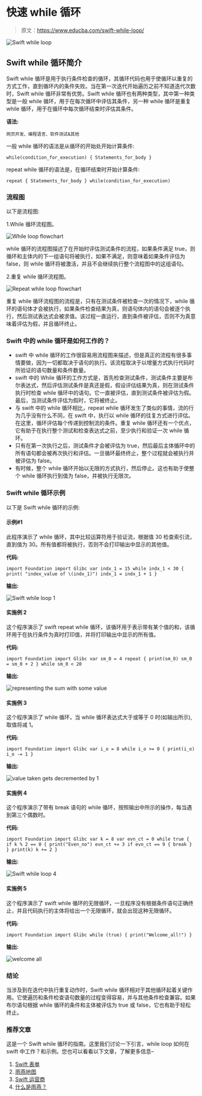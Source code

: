 # 快速 while 循环

> 原文：<https://www.educba.com/swift-while-loop/>

![Swift while loop](img/6248bbd286b3badd38a0524e07bb5e92.png)



## Swift while 循环简介

Swift while 循环是用于执行条件检查的循环，其循环代码也用于使循环以重复的方式工作，直到循环内的条件失败。当在第一次迭代开始遍历之前不知道迭代次数时，Swift while 循环非常有优势。Swift while 循环也有两种类型，其中第一种类型是一般 while 循环，用于在每次循环中评估其条件，另一种 while 循环是重复 while 循环，用于在循环中每次循环结束时评估其条件。

**语法:**

<small>网页开发、编程语言、软件测试&其他</small>

一般 while 循环的语法是从循环的开始处开始计算条件:

`while(condition_for_execution)
{
Statements_for_body
}`

repeat while 循环的语法是，在循环结束时开始计算条件:

`repeat
{
Statements_for_body
} while(condition_for_execution)`

### 流程图

以下是流程图:

1.While 循环流程图。

![While loop flowchart](img/315a67329261a55a08a5d81feeef42fb.png)



while 循环的流程图描述了在开始时评估测试条件的流程，如果条件满足 true，则循环和主体内的下一组语句将被执行，如果不满足，则意味着如果条件评估为 false，则 while 循环将被激活，并且不会继续执行整个流程图中的这组语句。

2.重复 while 循环流程图。

![Repeat while loop flowchart](img/3ab2414d8639a2aed58c1205f2c6731f.png)



重复 while 循环流程图的流程是，只有在测试条件被检查一次的情况下，while 循环的语句体才会被执行，如果条件检查结果为真，则语句体内的语句会被逐个执行，然后测试表达式会被求值。该过程一直运行，直到条件被评估，否则不为真意味着评估为假，并且循环终止。

### Swift 中的 while 循环是如何工作的？

*   swift 中 while 循环的工作很容易用流程图来描述，但是真正的流程有很多事情要做，因为一切都取决于语句的执行。该流程取决于以增量方式执行代码时所验证的语句数量和条件数量。
*   swift 中的 While 循环的工作方式是，首先检查测试条件，测试条件主要是布尔表达式，然后评估测试条件是真还是假，假设评估结果为真，则在测试条件执行时检查 while 循环中的语句。它一直被评估，直到测试条件被评估为假。最后，当测试条件评估为假时，它将被终止。
*   与 swift 中的 while 循环相比，repeat while 循环发生了类似的事情，流的行为几乎没有什么不同，在 swift 中，执行以 while 循环的往复方式进行评估。在这里，循环评估每个传递到控制流的条件。重复 while 循环还有一个优点，它有助于在执行整个测试和检查表达式之前，至少执行和验证一次 while 循环。
*   只有在第一次执行之后，测试条件才会被评估为 true，然后最后主体循环中的所有语句都会被再次执行和评估。一旦循环最终终止，整个过程就会被执行并被评估为 false。
*   有时候，整个 while 循环开始以无限的方式执行，然后停止。这也有助于使整个 while 循环执行到值为 false，并被执行无限次。

### Swift while 循环示例

以下是 Swift while 循环的示例:

#### 示例#1

此程序演示了 while 循环，其中比较运算符用于验证流，根据值 30 检查索引流，直到值为 30。所有值都将被执行，否则不会打印输出中显示的其他值。

**代码:**

`import Foundation
import Glibc
var indx_1 = 15
while indx_1 < 30
{
print( "index_value of \(indx_1)")
indx_1 = indx_1 + 1
}`

**输出:**

![Swift while loop 1](img/91553f5dae31738827054bb1ec7758af.png)



#### 实施例 2

这个程序演示了 swift repeat while 循环，该循环用于表示带有某个值的和，该循环用于在执行条件为真时打印值，并将打印输出中显示的所有值。

**代码:**

`import Foundation
import Glibc
var sm_0 = 4
repeat
{
print(sm_0)
sm_0 = sm_0 + 2
}
while sm_0 < 20`

**输出:**

![representing the sum with some value](img/0b9b1896ffae5ea4000b3aeb86acea7f.png)



#### 实施例 3

这个程序演示了 while 循环，当 while 循环表达式大于或等于 0 时(如输出所示),取值将减 1。

**代码:**

`import Foundation
import Glibc
var i_o = 8
while i_o >= 0
{
print(i_o)
i_o -= 1
}`

**输出:**

![value taken gets decremented by 1](img/0e4896eff3e2ab680830edc9baf5d350.png)



#### 实施例 4

这个程序演示了带有 break 语句的 while 循环，按照输出中所示的操作，每当遇到第三个偶数时。

**代码:**

`import Foundation
import Glibc
var k = 8
var evn_ct = 0
while true {
if k % 2 == 0
{
print("Even_no")
evn_ct += 3
if evn_ct == 9
{
break
}
}
print(k)
k += 2
}`

**输出:**

![Swift while loop 4](img/41bc0ca3db1247f56e2d0626852ab785.png)



#### 实施例 5

这个程序演示了 swift while 循环的无限循环，一旦程序没有根据条件语句正确终止，并且代码执行的主体将给出一个无限循环，就会出现这种无限循环。

**代码:**

`import Foundation
import Glibc
while (true)
{
print("Welcome_all!")
}`

**输出:**

![welcome all](img/48f23f5e4b73de2fa150359a260b9c35.png)



### 结论

当涉及到在迭代中执行重复动作时，Swift while 循环相对于其他循环起着关键作用。它使遍历和条件检查语句数量的过程变得容易，并与其他条件检查兼容。如果布尔语句根据 while 循环的条件和主体被评估为 true 或 false，它也有助于轻松终止。

### 推荐文章

这是一个 Swift while 循环的指南。这里我们讨论一下引言，while loop 如何在 swift 中工作？和示例。您也可以看看以下文章，了解更多信息–

1.  [Swift 表单](https://www.educba.com/swift-forms/)
2.  [雨燕地图](https://www.educba.com/swift-map/)
3.  [Swift 运营商](https://www.educba.com/swift-operators/)
4.  [什么是雨燕？](https://www.educba.com/what-is-swift/)






